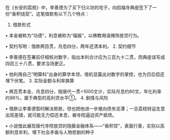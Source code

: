 在《长安的荔枝》中，李善德为了买下归义坊的宅子，向招福寺典座签下了一份“香积钱契”。这笔借款有以下几个特点：
1. 借款形式

• 本金被称为“功德”，利息被称为“福报”，以佛教用语掩饰放贷行为。

• 契约写明：借款两百贯，月息四分，两年还清本利。
2. 契约细节

• 李善德在签署前仔细核对数字，指出本利合计应为三百九十二贯，而典座误写成四百三十八贯，要求当场更正。

• 他利用自己“明算科”出身的算学本领，借机显露出对数字的掌控，也为日后偿还埋下伏笔。
3. 实际金额与利率换算

• 两百贯本金、月息四分，按唐代一贯=1000文计，实际月息约80文，年化利率约96%，属于典型的高利贷水平①。
4. 剧情与风险

• 借款让李善德暂时解决房款，但也把他进一步推向债务泥潭；一旦荔枝转运生意出现差错，就可能无力偿还本息，被寺院逼迫资产抵债。

• 小说借此展现唐代寺院放贷的隐蔽金融体系——“香积贷”，表面行善，实则以高额利息牟利，埋下社会矛盾与人物悲剧的种子